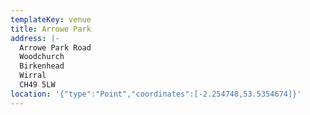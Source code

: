 ```yaml
---
templateKey: venue
title: Arrowe Park
address: |-
  Arrowe Park Road
  Woodchurch
  Birkenhead
  Wirral
  CH49 5LW
location: '{"type":"Point","coordinates":[-2.254748,53.5354674]}'
---
```

